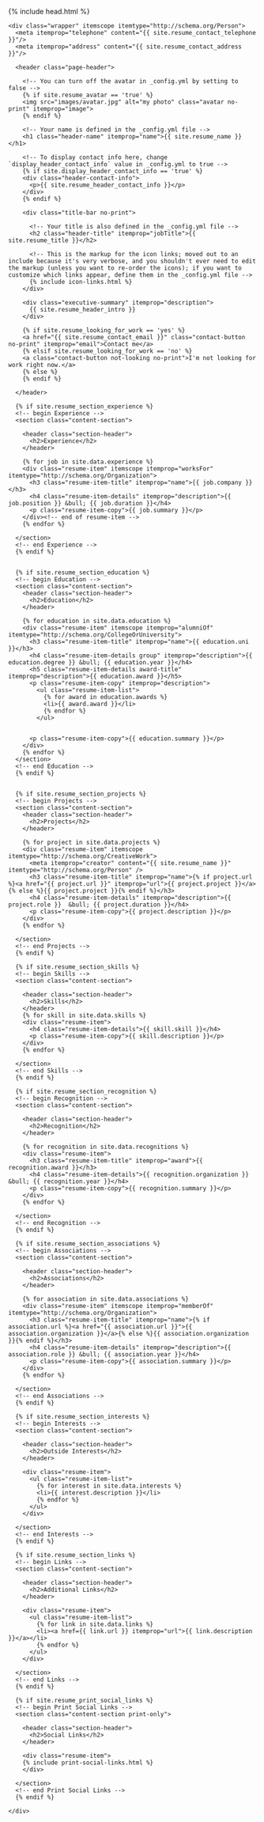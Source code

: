 <html>

  {% include head.html %}

  <body class="theme-{% if site.resume_theme %}{{ site.resume_theme }}{% endif %}">

    <div class="wrapper" itemscope itemtype="http://schema.org/Person">
      <meta itemprop="telephone" content="{{ site.resume_contact_telephone }}"/>
      <meta itemprop="address" content="{{ site.resume_contact_address }}"/>

      <header class="page-header">

        <!-- You can turn off the avatar in _config.yml by setting to false -->
        {% if site.resume_avatar == 'true' %}
        <img src="images/avatar.jpg" alt="my photo" class="avatar no-print" itemprop="image">
        {% endif %}

        <!-- Your name is defined in the _config.yml file -->
        <h1 class="header-name" itemprop="name">{{ site.resume_name }}</h1>

        <!-- To display contact info here, change `display_header_contact_info` value in _config.yml to true -->
        {% if site.display_header_contact_info == 'true' %}
        <div class="header-contact-info">
          <p>{{ site.resume_header_contact_info }}</p>
        </div>
        {% endif %}

        <div class="title-bar no-print">

          <!-- Your title is also defined in the _config.yml file -->
          <h2 class="header-title" itemprop="jobTitle">{{ site.resume_title }}</h2>

          <!-- This is the markup for the icon links; moved out to an include because it's very verbose, and you shouldn't ever need to edit the markup (unless you want to re-order the icons); if you want to customize which links appear, define them in the _config.yml file -->
          {% include icon-links.html %}
        </div>

        <div class="executive-summary" itemprop="description">
          {{ site.resume_header_intro }}
        </div>

        {% if site.resume_looking_for_work == 'yes' %}
        <a href="{{ site.resume_contact_email }}" class="contact-button no-print" itemprop="email">Contact me</a>
        {% elsif site.resume_looking_for_work == 'no' %}
        <a class="contact-button not-looking no-print">I'm not looking for work right now.</a>
        {% else %}
        {% endif %}

      </header>

      {% if site.resume_section_experience %}
      <!-- begin Experience -->
      <section class="content-section">

        <header class="section-header">
          <h2>Experience</h2>
        </header>

        {% for job in site.data.experience %}
        <div class="resume-item" itemscope itemprop="worksFor" itemtype="http://schema.org/Organization">
          <h3 class="resume-item-title" itemprop="name">{{ job.company }}</h3>
          <h4 class="resume-item-details" itemprop="description">{{ job.position }} &bull; {{ job.duration }}</h4>
          <p class="resume-item-copy">{{ job.summary }}</p>
        </div><!-- end of resume-item -->
        {% endfor %}

      </section>
      <!-- end Experience -->
      {% endif %}


      {% if site.resume_section_education %}
      <!-- begin Education -->
      <section class="content-section">
        <header class="section-header">
          <h2>Education</h2>
        </header>

        {% for education in site.data.education %}
        <div class="resume-item" itemscope itemprop="alumniOf" itemtype="http://schema.org/CollegeOrUniversity">
          <h3 class="resume-item-title" itemprop="name">{{ education.uni }}</h3>
          <h4 class="resume-item-details group" itemprop="description">{{ education.degree }} &bull; {{ education.year }}</h4>
          <h5 class="resume-item-details award-title" itemprop="description">{{ education.award }}</h5>
          <p class="resume-item-copy" itemprop="description">
            <ul class="resume-item-list">
              {% for award in education.awards %}
              <li>{{ award.award }}</li>
              {% endfor %}
            </ul>


          <p class="resume-item-copy">{{ education.summary }}</p>
        </div>
        {% endfor %}
      </section>
      <!-- end Education -->
      {% endif %}


      {% if site.resume_section_projects %}
      <!-- begin Projects -->
      <section class="content-section">
        <header class="section-header">
          <h2>Projects</h2>
        </header>

        {% for project in site.data.projects %}
        <div class="resume-item" itemscope itemtype="http://schema.org/CreativeWork">
          <meta itemprop="creator" content="{{ site.resume_name }}" itemtype="http://schema.org/Person" />
          <h3 class="resume-item-title" itemprop="name">{% if project.url %}<a href="{{ project.url }}" itemprop="url">{{ project.project }}</a>{% else %}{{ project.project }}{% endif %}</h3>
          <h4 class="resume-item-details" itemprop="description">{{ project.role }}  &bull; {{ project.duration }}</h4>
          <p class="resume-item-copy">{{ project.description }}</p>
        </div>
        {% endfor %}

      </section>
      <!-- end Projects -->
      {% endif %}

      {% if site.resume_section_skills %}
      <!-- begin Skills -->
      <section class="content-section">

        <header class="section-header">
          <h2>Skills</h2>
        </header>
        {% for skill in site.data.skills %}
        <div class="resume-item">
          <h4 class="resume-item-details">{{ skill.skill }}</h4>
          <p class="resume-item-copy">{{ skill.description }}</p>
        </div>
        {% endfor %}

      </section>
      <!-- end Skills -->
      {% endif %}

      {% if site.resume_section_recognition %}
      <!-- begin Recognition -->
      <section class="content-section">

        <header class="section-header">
          <h2>Recognition</h2>
        </header>

        {% for recognition in site.data.recognitions %}
        <div class="resume-item">
          <h3 class="resume-item-title" itemprop="award">{{ recognition.award }}</h3>
          <h4 class="resume-item-details">{{ recognition.organization }} &bull; {{ recognition.year }}</h4>
          <p class="resume-item-copy">{{ recognition.summary }}</p>
        </div>
        {% endfor %}

      </section>
      <!-- end Recognition -->
      {% endif %}

      {% if site.resume_section_associations %}
      <!-- begin Associations -->
      <section class="content-section">

        <header class="section-header">
          <h2>Associations</h2>
        </header>

        {% for association in site.data.associations %}
        <div class="resume-item" itemscope itemprop="memberOf" itemtype="http://schema.org/Organization">
          <h3 class="resume-item-title" itemprop="name">{% if association.url %}<a href="{{ association.url }}">{{ association.organization }}</a>{% else %}{{ association.organization }}{% endif %}</h3>
          <h4 class="resume-item-details" itemprop="description">{{ association.role }} &bull; {{ association.year }}</h4>
          <p class="resume-item-copy">{{ association.summary }}</p>
        </div>
        {% endfor %}

      </section>
      <!-- end Associations -->
      {% endif %}

      {% if site.resume_section_interests %}
      <!-- begin Interests -->
      <section class="content-section">

        <header class="section-header">
          <h2>Outside Interests</h2>
        </header>

        <div class="resume-item">
          <ul class="resume-item-list">
            {% for interest in site.data.interests %}
            <li>{{ interest.description }}</li>
            {% endfor %}
          </ul>
        </div>

      </section>
      <!-- end Interests -->
      {% endif %}

      {% if site.resume_section_links %}
      <!-- begin Links -->
      <section class="content-section">

        <header class="section-header">
          <h2>Additional Links</h2>
        </header>

        <div class="resume-item">
          <ul class="resume-item-list">
            {% for link in site.data.links %}
            <li><a href={{ link.url }} itemprop="url">{{ link.description }}</a></li>
            {% endfor %}
          </ul>
        </div>

      </section>
      <!-- end Links -->
      {% endif %}

      {% if site.resume_print_social_links %}
      <!-- begin Print Social Links -->
      <section class="content-section print-only">

        <header class="section-header">
          <h2>Social Links</h2>
        </header>

        <div class="resume-item">
        {% include print-social-links.html %}
        </div>

      </section>
      <!-- end Print Social Links -->
      {% endif %}

    </div>

  </body>

</html>
